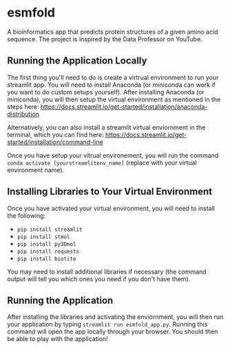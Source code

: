 # esmfold
A bioinformatics app that predicts protein structures of a given amino acid sequence.  The project is inspired by the Data Professor on YouTube.

## Running the Application Locally
The first thing you'll need to do is create a virtrual environment to run your streamlit app.  You will need to install Anaconda (or miniconda can work if you want to do custom setups yourself).  After installing Anaconda (or miniconda), you will then setup the virtual environment as mentioned in the steps here:  https://docs.streamlit.io/get-started/installation/anaconda-distribution

Alternatively, you can also install a streamlit virtual enviornment in the terminal, which you can find here:  https://docs.streamlit.io/get-started/installation/command-line

Once you have setup your vitrual environement, you will run the command `conda activate [yourstreamlitenv_name]` (replace with your virtual environment name).

## Installing Libraries to Your Virtual Environment
Once you have activated your virtual environment, you will need to install the following:

* `pip install streamlit`
* `pip install stmol`
* `pip install py3Dmol`
* `pip install requests`
* `pip install biotite`

You may need to install additional libraries if necessary (the command output will tell you which ones you need if you don't have them).

## Running the Application
After installing the libraries and activating the enviornment, you will then run your application by typing `streamlit run esmfold_app.py`.  Running this command will open the app locally through your browser.  You should then be able to play with the application!

